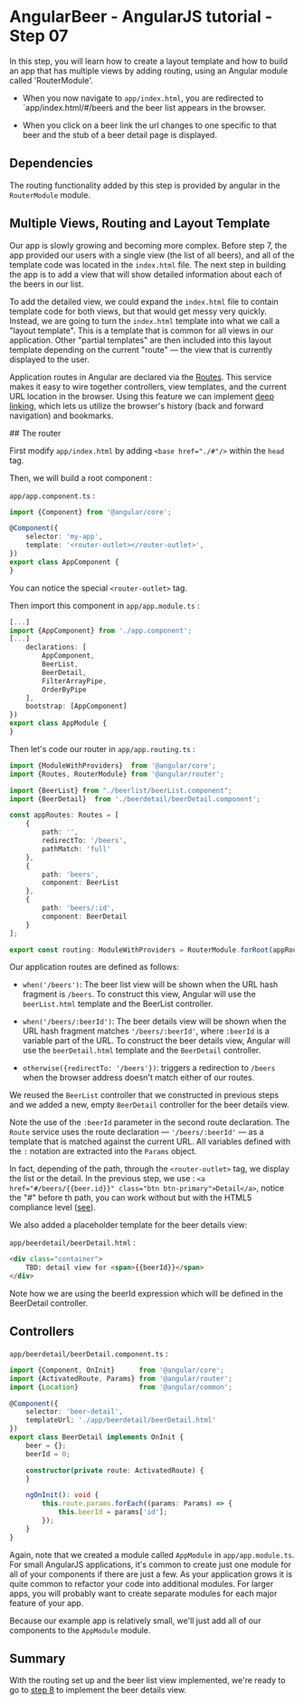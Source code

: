 # AngularBeer - AngularJS tutorial - Step 07 #

In this step, you will learn how to create a layout template and how to build an app that has multiple views by adding routing, using an
Angular module called 'RouterModule'.

* When you now navigate to `app/index.html`, you are redirected to `app/index.html/#/beers̀ and the beer list appears in the browser.

* When you click on a beer link the url changes to one specific to that beer and the stub of a beer detail page is displayed.


## Dependencies ##

The routing functionality added by this step is provided by angular in the `RouterModule` module.

## Multiple Views, Routing and Layout Template ##

Our app is slowly growing and becoming more complex. Before step 7, the app provided our users with a single view (the list of all beers), and all of the template code was located in the `index.html` file. The next step in building the app is to add a view that will show detailed information about each of the beers in our list.

To add the detailed view, we could expand the `index.html` file to contain template code for both views, but that would get messy very quickly. Instead, we are going to turn the `index.html` template into what we call a "layout template". This is a template that is common for all views in our application. Other "partial templates" are then included into this layout template depending on the current "route" — the view that is currently displayed to the user.

Application routes in Angular are declared via the [Routes](https://angular.io/docs/ts/latest/guide/router.html). This service makes it easy to wire together controllers, view templates, and the current URL location in the browser. Using this feature we can implement [deep linking](http://en.wikipedia.org/wiki/Deep_linking), which lets us utilize the browser's history (back and forward navigation) and bookmarks.

## The router

First modify `app/index.html` by adding `<base href="./#"/>` within the `head` tag.

Then, we will build a root component :

`app/app.component.ts` :

```typescript
import {Component} from '@angular/core';

@Component({
    selector: 'my-app',
    template: '<router-outlet></router-outlet>',
})
export class AppComponent {
}
```

You can notice the special `<router-outlet>` tag.

Then import this component in `app/app.module.ts` :

```typescript
[...]
import {AppComponent} from './app.component';
[...]
    declarations: [
        AppComponent,
        BeerList,
        BeerDetail,
        FilterArrayPipe,
        OrderByPipe
    ],
    bootstrap: [AppComponent]
})
export class AppModule {
}
```

Then let's code our router in `app/app.routing.ts` :

```typescript
import {ModuleWithProviders}  from '@angular/core';
import {Routes, RouterModule} from '@angular/router';

import {BeerList} from "./beerlist/beerList.component";
import {BeerDetail}  from './beerdetail/beerDetail.component';

const appRoutes: Routes = [
    {
        path: '',
        redirectTo: '/beers',
        pathMatch: 'full'
    },
    {
        path: 'beers',
        component: BeerList
    },
    {
        path: 'beers/:id',
        component: BeerDetail
    }
];

export const routing: ModuleWithProviders = RouterModule.forRoot(appRoutes, { useHash: true });
```

Our application routes are defined as follows:

* `when('/beers')`: The beer list view will be shown when the URL hash fragment is `/beers`. To construct this view,
  Angular will use the `beerList.html` template and the BeerList controller.

* `when('/beers/:beerId')`: The beer details view will be shown when the URL hash fragment matches `'/beers/:beerId'`, where `:beerId` is
  a variable part of the URL. To construct the beer details view, Angular will use the `beerDetail.html` template and the `BeerDetail` controller.

* `otherwise({redirectTo: '/beers'})`: triggers a redirection to `/beers` when the browser address doesn't match either of our routes.

We reused the `BeerList` controller that we constructed in previous steps and we added a new, empty `BeerDetail` controller for the beer details view.

Note the use of the `:beerId` parameter in the second route declaration. The `Route` service uses the route declaration — `'/beers/:beerId'` — as a template that is matched against the current URL. All variables defined with the `:` notation are extracted into the `Params` object.

In fact, depending of the path, through the `<router-outlet>` tag, we display the list or the detail. In the previous step, we use : `<a href="#/beers/{{beer.id}}" class="btn btn-primary">Detail</a>`, notice the "#" before th path, you can work without but with the HTML5 compliance level ([see](https://angular.io/docs/ts/latest/guide/router.html#!#browser-url-styles)).

We also added a placeholder template for the beer details view:

`app/beerdetail/beerDetail.html` :

```html
<div class="container">
    TBD: detail view for <span>{{beerId}}</span>
</div>
```

Note how we are using the beerId expression which will be defined in the BeerDetail controller.

## Controllers ##

`app/beerdetail/beerDetail.component.ts` :

```typescript
import {Component, OnInit}      from '@angular/core';
import {ActivatedRoute, Params} from '@angular/router';
import {Location}               from '@angular/common';

@Component({
    selector: 'beer-detail',
    templateUrl: './app/beerdetail/beerDetail.html'
})
export class BeerDetail implements OnInit {
    beer = {};
    beerId = 0;

    constructor(private route: ActivatedRoute) {
    }

    ngOnInit(): void {
        this.route.params.forEach((params: Params) => {
            this.beerId = params['id'];
        });
    }
}
```

Again, note that we created a module called `AppModule` in `app/app.module.ts`. For small AngularJS applications, it's common to create just one module for all of your components if there are just a few. As your application grows it is quite common to refactor your code into additional modules. For larger apps, you will probably want to create separate modules for each major feature of your app.

Because our example app is relatively small, we'll just add all of our components to the `AppModule` module.

## Summary ##

With the routing set up and the beer list view implemented, we're ready to go to [step 8](../step-08/) to implement the beer details view.